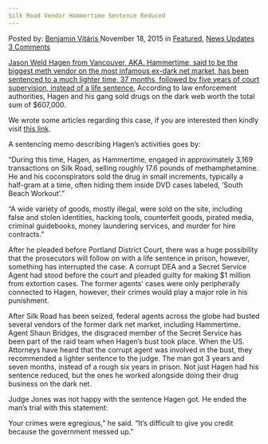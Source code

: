 ```yaml
---
Silk Road Vendor Hammertime Sentence Reduced
---
```

<article class="post-listing post-12219 post type-post status-publish format-standard has-post-thumbnail hentry  tag-agents tag-corrupt tag-federal tag-hammertime tag-lighter tag-road tag-sentence tag-silk tag-vendor">
    <div class="post-inner">
        <span>Posted by: <a href="https://www.deepdotweb.com/author/benjaminvi/" title="">Benjamin Vitáris </a></span>
    <span>November 18, 2015</span>
    <span>in <a href="https://www.deepdotweb.com/category/deepdot-news/" rel="category tag">Featured</a>, <a href="https://www.deepdotweb.com/category/news-updates/" rel="category tag">News Updates</a></span>
    <span><a href="https://www.deepdotweb.com/2015/11/18/silk-road-vendor-hammertime-sentence-reduced/#comments">3 Comments</a></span>
    </p>
    <div class="clear"></div>
    <div class="entry">
    <p><a href="http://www.oregonlive.com/pacific-northwest-news/index.ssf/2015/11/global_silk_road_meth_dealer_f.html#incart_story_package">Jason Weld Hagen from Vancouver, AKA. Hammertime, said to be the biggest meth vendor on the most infamous ex-dark net market, has been sentenced to a much lighter time, 37 months, followed by five years of court supervision, instead of a life sentence.</a> According to law enforcement authorities, Hagen and his gang sold drugs on the dark web worth the total sum of $607,000.</p>
    <p>We wrote some articles regarding this case, if you are interested then kindly visit <a href="https://www.deepdotweb.com/?s=hammertime">this link</a>.</p>
    <p>A sentencing memo describing Hagen’s activities goes by:</p>
    <p>&#8220;During this time, Hagen, as Hammertime, engaged in approximately 3,169 transactions on Silk Road, selling roughly 17.6 pounds of methamphetamine. He and his coconspirators sold the drug in small increments, typically a half-gram at a time, often hiding them inside DVD cases labeled, ’South Beach Workout’.&#8221;</p>
    <p>&#8220;A wide variety of goods, mostly illegal, were sold on the site, including false and stolen identities, hacking tools, counterfeit goods, pirated media, criminal guidebooks, money laundering services, and murder for hire contracts.&#8221;</p>
    <p>After he pleaded before Portland District Court, there was a huge possibility that the prosecutors will follow on with a life sentence in prison, however, something has interrupted the case. A corrupt DEA and a Secret Service Agent had stood before the court and pleaded guilty for making $1 million from extortion cases. The former agents&#8217; cases were only peripherally connected to Hagen, however, their crimes would play a major role in his punishment.</p>
    <p>After Silk Road has been seized, federal agents across the globe had busted several vendors of the former dark net market, including Hammertime. Agent Shaun Bridges, the disgraced member of the Secret Service has been part of the raid team when Hagen’s bust took place. When the US. Attorneys have heard that the corrupt agent was involved in the bust, they recommended a lighter sentence to the judge. The man got 3 years and seven months, instead of a rough six years in prison. Not just Hagen had his sentence reduced, but the ones he worked alongside doing their drug business on the dark net.</p>
    <p>Judge Jones was not happy with the sentence Hagen got. He ended the man’s trial with this statement:</p>
    <p>Your crimes were egregious,&#8221; he said. &#8220;It&#8217;s difficult to give you credit because the government messed up.&#8221;</p>
    </div>
    <span style="display:none"><a href="https://www.deepdotweb.com/tag/agents/" rel="tag">agents</a> <a href="https://www.deepdotweb.com/tag/corrupt/" rel="tag">corrupt</a> <a href="https://www.deepdotweb.com/tag/federal/" rel="tag">federal</a> <a href="https://www.deepdotweb.com/tag/hammertime/" rel="tag">hammertime</a> <a href="https://www.deepdotweb.com/tag/lighter/" rel="tag">lighter</a> <a href="https://www.deepdotweb.com/tag/road/" rel="tag">road</a> <a href="https://www.deepdotweb.com/tag/sentence/" rel="tag">sentence</a> <a href="https://www.deepdotweb.com/tag/silk/" rel="tag">silk</a> <a href="https://www.deepdotweb.com/tag/vendor/" rel="tag">vendor</a></span> <span style="display:none" class="updated">2015-11-18</span>
    <div style="display:none" class="vcard author" itemprop="author" itemscope itemtype="http://schema.org/Person"><strong class="fn" itemprop="name"><a href="https://www.deepdotweb.com/author/benjaminvi/" title="Posts by Benjamin Vitáris" rel="author">Benjamin Vitáris</a></strong></div>
    </div>
</article>

